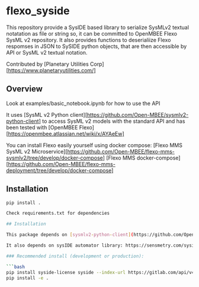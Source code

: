 # flexo_syside

This repository provide a SysIDE based library to serialize SysMLv2 textual notatation as file or string so, it can
be committed to OpenMBEE Flexo SysML v2 repository.
It also provides functions to deserialiize Flexo respomses in JSON to SySIDE python objects, that are then accessible by API or SysML v2 textual notation.

Contributed by [Planetary Utilities Corp][https://www.planetaryutilities.com/]

## Overview

Look at examples/basic_notebook.ipynb for how to use the API

It uses [SysML v2 Python client][https://github.com/Open-MBEE/sysmlv2-python-client] to access SysML v2 models with the standard API and has been tested
with [OpenMBEE Flexo][https://openmbee.atlassian.net/wiki/x/AYAeEw]

You can install Flexo easily yourself using docker compose:
[Flexo MMS SysML v2 Microservice][https://github.com/Open-MBEE/flexo-mms-sysmlv2/tree/develop/docker-compose]
[Flexo MMS docker-compose][https://github.com/Open-MBEE/flexo-mms-deployment/tree/develop/docker-compose]


## Installation

```bash
pip install .

Check requirements.txt for dependencies

## Installation

This package depends on [sysmlv2-python-client](https://github.com/Open-MBEE/sysmlv2-python-client), which is **not available on PyPI** and must be installed directly from GitHub.

It also depends on sysIDE automator library: https://sensmetry.com/syside/

### Recommended install (development or production):

```bash
pip install syside-license syside --index-url https://gitlab.com/api/v4/projects/69960816/packages/pypi/simple --upgrade
pip install -e .
